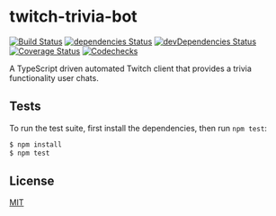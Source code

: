 # twitch-trivia-bot

[![Build Status][travis-image]][travis-url]
[![dependencies Status][dependencies-image]][dependencies-url]
[![devDependencies Status][devdependencies-image]][devdependencies-url]
[![Coverage Status][coveralls-image]][coveralls-url]
[![Codechecks][codechecks-image]][codechecks-url]

A TypeScript driven automated Twitch client that provides a trivia functionality user chats.

## Tests

To run the test suite, first install the dependencies, then run `npm test`:

```bash
$ npm install
$ npm test
```

## License

[MIT](LICENSE)

[travis-image]: https://travis-ci.com/Robinlemon/twitch-trivia-bot.svg?branch=master
[travis-url]: https://travis-ci.com/Robinlemon/twitch-trivia-bot
[dependencies-image]: https://david-dm.org/Robinlemon/twitch-trivia-bot/status.svg
[dependencies-url]: https://david-dm.org/Robinlemon/twitch-trivia-bot
[devdependencies-image]: https://david-dm.org/Robinlemon/twitch-trivia-bot/dev-status.svg
[devdependencies-url]: https://david-dm.org/Robinlemon/twitch-trivia-bot?type=dev
[coveralls-image]: https://coveralls.io/repos/github/Robinlemon/twitch-trivia-bot/badge.svg?branch=master
[coveralls-url]: https://coveralls.io/github/Robinlemon/twitch-trivia-bot?branch=master
[codechecks-image]: https://raw.githubusercontent.com/codechecks/docs/master/images/badges/badge-green.svg?sanitize=true
[codechecks-url]: https://codechecks.io
